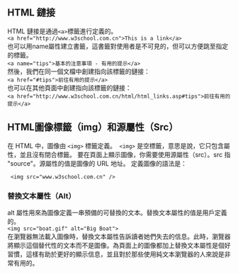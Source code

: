 ## HTML 鏈接

HTML 鏈接是通過`<a>`標籤進行定義的。  
 `<a href="http://www.w3school.com.cn">This is a link</a>`  
也可以用name屬性建立書籤，這書籤對使用者是不可見的，但可以方便跳至指定的標籤。  
`<a name="tips">基本的注意事項 - 有用的提示</a>`  
然後，我們在同一個文檔中創建指向該標籤的鏈接：  
`<a href="#tips">前往有用的提示</a>`  
也可以在其他頁面中創建指向該標籤的鏈接：  
`<a href="http://www.w3school.com.cn/html/html_links.asp#tips">前往有用的提示</a>`

## HTML圖像標籤（img）和源屬性（Src）

在 HTML 中，圖像由 `<img>` 標籤定義。` <img>` 是空標籤，意思是說，它只包含屬性，並且沒有閉合標籤。 要在頁面上顯示圖像，你需要使用源屬性（src）。src 指 "source"。源屬性的值是圖像的 URL 地址。 定義圖像的語法是：

` <img src="www.w3school.com.cn" />`

### 替換文本屬性（Alt）

alt 屬性用來為圖像定義一串預備的可替換的文本。替換文本屬性的值是用戶定義的。  
`<img src="boat.gif" alt="Big Boat">`  
在瀏覽器無法載入圖像時，替換文本屬性告訴讀者她們失去的信息。此時，瀏覽器將顯示這個替代性的文本而不是圖像。為頁面上的圖像都加上替換文本屬性是個好習慣，這樣有助於更好的顯示信息，並且對於那些使用純文本瀏覽器的人來說是非常有用的。

